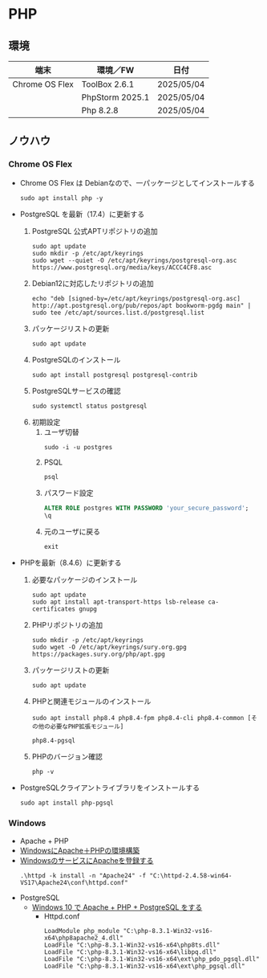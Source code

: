 # PHP

##  環境
  |端末       |環境／FW    |日付
  |-----------|-----------|----------
  |Chrome OS Flex |ToolBox 2.6.1    |2025/05/04
  |                           |PhpStorm 2025.1 |2025/05/04
  |                           |Php 8.2.8              |2025/05/04

##  ノウハウ
### Chrome OS Flex
- Chrome OS Flex は Debianなので、一パッケージとしてインストールする
  ```
  sudo apt install php -y
  ```

- PostgreSQL を最新（17.4）に更新する
  1. PostgreSQL 公式APTリポジトリの追加
      ```
      sudo apt update
      sudo mkdir -p /etc/apt/keyrings
      sudo wget --quiet -O /etc/apt/keyrings/postgresql-org.asc https://www.postgresql.org/media/keys/ACCC4CF8.asc
      ```
  1. Debian12に対応したリポジトリの追加
      ```
      echo "deb [signed-by=/etc/apt/keyrings/postgresql-org.asc] http://apt.postgresql.org/pub/repos/apt bookworm-pgdg main" | sudo tee /etc/apt/sources.list.d/postgresql.list
      ```
  1. パッケージリストの更新
      ```
      sudo apt update
      ```
  1. PostgreSQLのインストール
      ```
      sudo apt install postgresql postgresql-contrib
      ```
  1. PostgreSQLサービスの確認
      ```
      sudo systemctl status postgresql
      ```
  1. 初期設定
      1. ユーザ切替
          ```
          sudo -i -u postgres
          ```
      1. PSQL
          ```
          psql
          ```
      1. パスワード設定
          ```sql
          ALTER ROLE postgres WITH PASSWORD 'your_secure_password';
          \q
          ```
      1. 元のユーザに戻る
          ```
          exit
          ```

- PHPを最新（8.4.6）に更新する
  1. 必要なパッケージのインストール
      ```
      sudo apt update
      sudo apt install apt-transport-https lsb-release ca-certificates gnupg
      ```
  1. PHPリポジトリの追加
      ```
      sudo mkdir -p /etc/apt/keyrings
      sudo wget -O /etc/apt/keyrings/sury.org.gpg https://packages.sury.org/php/apt.gpg
      ```
  1. パッケージリストの更新
      ```
      sudo apt update
      ```
  1. PHPと関連モジュールのインストール
      ```
      sudo apt install php8.4 php8.4-fpm php8.4-cli php8.4-common [その他の必要なPHP拡張モジュール]
      ```
      ```
      php8.4-pgsql
      ```
  1. PHPのバージョン確認
      ```
      php -v
      ```
- PostgreSQLクライアントライブラリをインストールする
  ```
  sudo apt install php-pgsql
  ```

### Windows
-  Apache + PHP
  - [WindowsにApache＋PHPの環境構築](https://qiita.com/blue-mountain/items/53a3bdc1c0c5f7c73a54)
  - [WindowsのサービスにApacheを登録する](https://qiita.com/hiromaru/items/455975d789715a48eb9d)
    ```
    .\httpd -k install -n "Apache24" -f "C:\httpd-2.4.58-win64-VS17\Apache24\conf\httpd.conf"
    ```
- PostgreSQL
  - [Windows 10 で Apache + PHP + PostgreSQL をする](https://qiita.com/skytomo221/items/94aec65da2c7bddb5c2d)
    - Httpd.conf
      ```
      LoadModule php_module "C:\php-8.3.1-Win32-vs16-x64\php8apache2_4.dll"
      LoadFile "C:\php-8.3.1-Win32-vs16-x64\php8ts.dll"
      LoadFile "C:\php-8.3.1-Win32-vs16-x64\libpq.dll"
      LoadFile "C:\php-8.3.1-Win32-vs16-x64\ext\php_pdo_pgsql.dll"
      LoadFile "C:\php-8.3.1-Win32-vs16-x64\ext\php_pgsql.dll"
      ```
